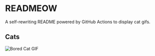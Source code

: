 # READMEOW

A self-rewriting README powered by GitHub Actions to display cat gifs.

## Cats

![Bored Cat GIF](https://media3.giphy.com/media/mlvseq9yvZhba/200.gif?cid=9acd02dadgwskm61huu1gj9qybruydyk3pxqt4k7mrlhnx3g&ep=v1_gifs_search&rid=200.gif&ct=g)
